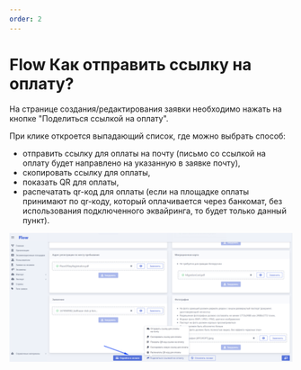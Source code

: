 ```yaml
---
order: 2
---
```


# Flow  Как отправить ссылку на оплату?

На странице создания/редактирования заявки необходимо нажать на кнопке "Поделиться ссылкой на оплату".

При клике откроется выпадающий список, где можно выбрать способ:

* отправить ссылку для оплаты на почту (письмо со ссылкой на оплату будет направлено на указанную в заявке почту),
* скопировать ссылку для оплаты,
* показать QR  для оплаты,
* распечатать qr-код для оплаты (если на площадке оплаты принимают по qr-коду, который оплачивается через банкомат, без использования подключенного эквайринга, то будет только данный пункт).

![](<../.gitbook/assets/image (336).png>)